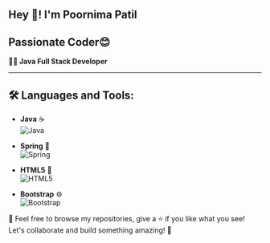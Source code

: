   Hey 👋!  I'm Poornima Patil
  ---
  Passionate Coder😊
  ---
  **👩‍💻 Java Full Stack Developer** 
  
  ---
## 🛠️ Languages and Tools:
- **Java** ☕  
  ![Java](https://img.shields.io/badge/Java-007396?style=flat&logo=java&logoColor=white)

- **Spring** 🌱  
  ![Spring](https://img.shields.io/badge/Spring-6DB33F?style=flat&logo=spring&logoColor=white)

- **HTML5** 📄  
  ![HTML5](https://img.shields.io/badge/HTML5-E34F26?style=flat&logo=html5&logoColor=white)

- **Bootstrap** ⚙️  
  ![Bootstrap](https://img.shields.io/badge/Bootstrap-563D7C?style=flat&logo=bootstrap&logoColor=white)




💬 Feel free to browse my repositories, give a ⭐ if you like what you see! Let's collaborate and build something amazing! 🌟

